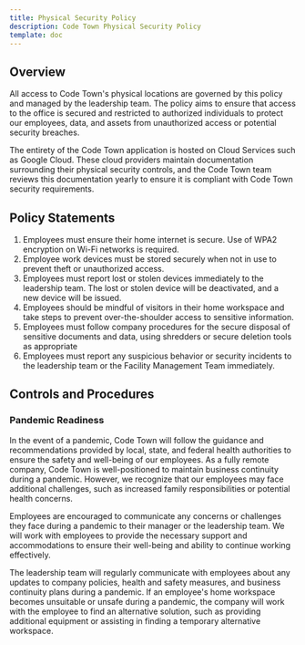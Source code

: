 ```yaml
---
title: Physical Security Policy
description: Code Town Physical Security Policy
template: doc
---
```


## Overview

All access to Code Town's physical locations are governed by this policy and
managed by the leadership team. The policy aims to ensure that access to the
office is secured and restricted to authorized individuals to protect our
employees, data, and assets from unauthorized access or potential security
breaches.

The entirety of the Code Town application is hosted on Cloud Services such as
Google Cloud. These cloud providers maintain documentation surrounding their
physical security controls, and the Code Town team reviews this documentation
yearly to ensure it is compliant with Code Town security requirements.

## Policy Statements

1. Employees must ensure their home internet is secure. Use of WPA2 encryption
   on Wi-Fi networks is required.
2. Employee work devices must be stored securely when not in use to prevent
   theft or unauthorized access.
3. Employees must report lost or stolen devices immediately to the leadership
   team. The lost or stolen device will be deactivated, and a new device will be
   issued.
4. Employees should be mindful of visitors in their home workspace and take
   steps to prevent over-the-shoulder access to sensitive information.
5. Employees must follow company procedures for the secure disposal of sensitive
   documents and data, using shredders or secure deletion tools as appropriate
6. Employees must report any suspicious behavior or security incidents to the
   leadership team or the Facility Management Team immediately.

## Controls and Procedures

### Pandemic Readiness

In the event of a pandemic, Code Town will follow the guidance and
recommendations provided by local, state, and federal health authorities to
ensure the safety and well-being of our employees. As a fully remote company,
Code Town is well-positioned to maintain business continuity during a pandemic.
However, we recognize that our employees may face additional challenges, such as
increased family responsibilities or potential health concerns.

Employees are encouraged to communicate any concerns or challenges they face
during a pandemic to their manager or the leadership team. We will work with
employees to provide the necessary support and accommodations to ensure their
well-being and ability to continue working effectively.

The leadership team will regularly communicate with employees about any updates
to company policies, health and safety measures, and business continuity plans
during a pandemic. If an employee's home workspace becomes unsuitable or unsafe
during a pandemic, the company will work with the employee to find an
alternative solution, such as providing additional equipment or assisting in
finding a temporary alternative workspace.
